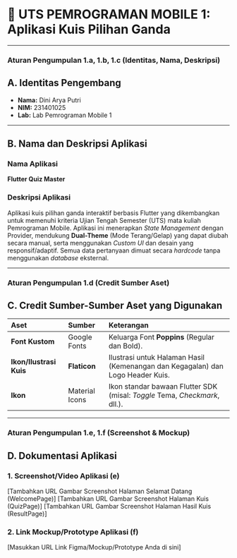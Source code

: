 # 🚀 UTS PEMROGRAMAN MOBILE 1: Aplikasi Kuis Pilihan Ganda

---

### Aturan Pengumpulan 1.a, 1.b, 1.c (Identitas, Nama, Deskripsi)

## A. Identitas Pengembang
* **Nama:** Dini Arya Putri
* **NIM:** 231401025
* **Lab:** Lab Pemrograman Mobile 1

---

## B. Nama dan Deskripsi Aplikasi

### Nama Aplikasi
**Flutter Quiz Master**

### Deskripsi Aplikasi
Aplikasi kuis pilihan ganda interaktif berbasis Flutter yang dikembangkan untuk memenuhi kriteria Ujian Tengah Semester (UTS) mata kuliah Pemrograman Mobile. Aplikasi ini menerapkan *State Management* dengan Provider, mendukung **Dual-Theme** (Mode Terang/Gelap) yang dapat diubah secara manual, serta menggunakan *Custom UI* dan desain yang responsif/adaptif. Semua data pertanyaan dimuat secara *hardcode* tanpa menggunakan *database* eksternal.

---

### Aturan Pengumpulan 1.d (Credit Sumber Aset)

## C. Credit Sumber-Sumber Aset yang Digunakan

| Aset | Sumber | Keterangan |
| :--- | :--- | :--- |
| **Font Kustom** | Google Fonts | Keluarga Font **Poppins** (Regular dan Bold). |
| **Ikon/Ilustrasi Kuis** | **Flaticon** | Ilustrasi untuk Halaman Hasil (Kemenangan dan Kegagalan) dan Logo Header Kuis. |
| **Ikon** | Material Icons | Ikon standar bawaan Flutter SDK (misal: *Toggle* Tema, *Checkmark*, dll.). |

---

### Aturan Pengumpulan 1.e, 1.f (Screenshot & Mockup)

## D. Dokumentasi Aplikasi

### 1. Screenshot/Video Aplikasi (e)
[Tambahkan URL Gambar Screenshot Halaman Selamat Datang (WelcomePage)]
[Tambahkan URL Gambar Screenshot Halaman Kuis (QuizPage)]
[Tambahkan URL Gambar Screenshot Halaman Hasil Kuis (ResultPage)]

### 2. Link Mockup/Prototype Aplikasi (f)
[Masukkan URL Link Figma/Mockup/Prototype Anda di sini]

